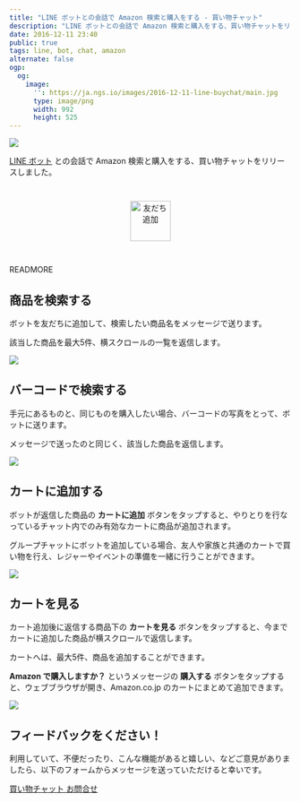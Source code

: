 ```yaml
---
title: "LINE ボットとの会話で Amazon 検索と購入をする - 買い物チャット"
description: "LINE ボットとの会話で Amazon 検索と購入をする、買い物チャットをリリースしました。"
date: 2016-12-11 23:40
public: true
tags: line, bot, chat, amazon
alternate: false
ogp:
  og:
    image:
      '': https://ja.ngs.io/images/2016-12-11-line-buychat/main.jpg
      type: image/png
      width: 992
      height: 525
---
```


![](2016-12-11-line-buychat/main.jpg)


[LINE ボット] との会話で Amazon 検索と購入をする、買い物チャットをリリースしました。

<div style="text-align: center; margin: 3em 0"><a href="https://line.me/R/ti/p/%40xhe9481d"><img height="72" border="0" alt="友だち追加" src="https://scdn.line-apps.com/n/line_add_friends/btn/ja.png"></a></div>

READMORE

<div class="row">
<div class="col-sm-6">
<h2>商品を検索する</h2>
<p>ボットを友だちに追加して、検索したい商品名をメッセージで送ります。</p>
<p>該当した商品を最大5件、横スクロールの一覧を返信します。</p>
</div>
<div class="col-sm-6"><img src="/images/2016-12-11-line-buychat/screen1.jpg"></div>
</div>

<div class="row">
<div class="col-sm-6">
<h2>バーコードで検索する</h2>
<p>手元にあるものと、同じものを購入したい場合、バーコードの写真をとって、ボットに送ります。</p>
<p>メッセージで送ったのと同じく、該当した商品を返信します。</p>
</div>
<div class="col-sm-6"><img src="/images/2016-12-11-line-buychat/screen2.jpg"></div>
</div>

<div class="row">
<div class="col-sm-6">
<h2>カートに追加する</h2>
<p>ボットが返信した商品の <b>カートに追加</b> ボタンをタップすると、やりとりを行なっているチャット内でのみ有効なカートに商品が追加されます。</p>
<p>グループチャットにボットを追加している場合、友人や家族と共通のカートで買い物を行え、レジャーやイベントの準備を一緒に行うことができます。</p>
</div>
<div class="col-sm-6"><img src="/images/2016-12-11-line-buychat/screen3.jpg"></div>
</div>

<div class="row">
<div class="col-sm-6">
<h2>カートを見る</h2>
<p>カート追加後に返信する商品下の <b>カートを見る</b> ボタンをタップすると、今までカートに追加した商品が横スクロールで返信します。</p>
<p>カートへは、最大5件、商品を追加することができます。</p>
<p><b>Amazon で購入しますか？</b> というメッセージの <b>購入する</b> ボタンをタップすると、ウェブブラウザが開き、Amazon.co.jp のカートにまとめて追加できます。</p>
</div>
<div class="col-sm-6"><img src="/images/2016-12-11-line-buychat/screen4.jpg"></div>
</div>

## フィードバックをください！

利用していて、不便だったり、こんな機能があると嬉しい、などご意見がありましたら、以下のフォームからメッセージを送っていただけると幸いです。

[買い物チャット お問合せ](https://goo.gl/NOpIHD)

[LINE ボット]: https://business.line.me/ja/services/bot
